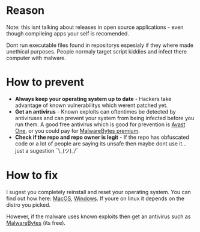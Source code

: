 # Reason
Note: this isnt talking about releases in open source applications - even though compileing apps your self is recomended.

Dont run executable files found in repositorys espesialy if they where made unethical purposes. People normaly target script kiddies and infect there computer with malware.

# How to prevent
- **Always keep your operating system up to date** - Hackers take advantage of known vulnerabilitys which werent patched yet.
- **Get an antivirus** - Known exploits can oftentimes be detected by antiviruses and can prevent your system from being infected before you run them. A good free antivirus which is good for prevention is [Avast One](https://www.avast.com/en-us/avast-one), or you could pay for [MalwareBytes premium](https://www.malwarebytes.com/premium).
- **Check if the repo and repo owner is legit** - If the repo has obfuscated code or a lot of people are saying its unsafe then maybe dont use it... just a sugestion ¯\\\_(ツ)\_/¯

# How to fix
I sugest you completely reinstall and reset your operating system. You can find out how here: [MacOS](https://support.apple.com/guide/mac-help/erase-and-reinstall-macos-mh27903/mac), [Windows](https://support.microsoft.com/en-us/windows/reinstall-windows-d8369486-3e33-7d9c-dccc-859e2b022fc7). If youre on linux it depends on the distro you picked.

However, if the malware uses known exploits then get an antivirus such as [MalwareBytes](https://www.malwarebytes.com/) (its free).
